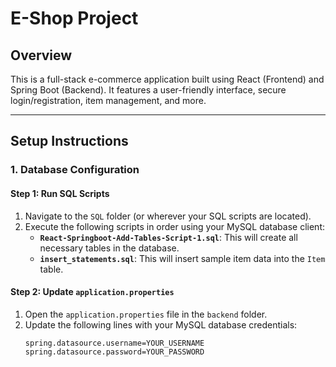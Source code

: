 
# E-Shop Project

## Overview

This is a full-stack e-commerce application built using React (Frontend) and Spring Boot (Backend). It features a user-friendly interface, secure login/registration, item management, and more.

---

## Setup Instructions

### 1. Database Configuration
#### Step 1: Run SQL Scripts
1. Navigate to the `SQL` folder (or wherever your SQL scripts are located).
2. Execute the following scripts in order using your MySQL database client:
   - **`React-Springboot-Add-Tables-Script-1.sql`**: This will create all necessary tables in the database.
   - **`insert_statements.sql`**: This will insert sample item data into the `Item` table.

#### Step 2: Update `application.properties`
1. Open the `application.properties` file in the `backend` folder.
2. Update the following lines with your MySQL database credentials:
   ```properties
   spring.datasource.username=YOUR_USERNAME
   spring.datasource.password=YOUR_PASSWORD
